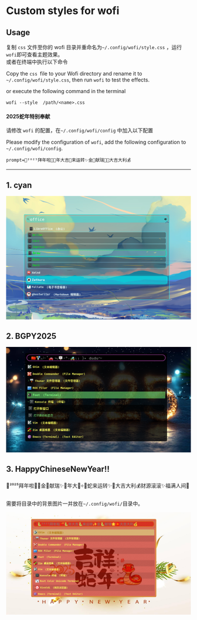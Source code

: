 # Custom styles for wofi 

## Usage

复制 ``css`` 文件至你的 wofi 目录并重命名为``~/.config/wofi/style.css`` ，运行``wofi``即可查看主题效果。  
或者在终端中执行以下命令

Copy the ``css ``file to your Wofi directory and rename it to ``~/.config/wofi/style.css``, then run ``wofi`` to test the effects.  

or execute the following command in the terminal

```shell
wofi --style  /path/<name>.css
```

#### 2025蛇年特别奉献  

请修改 ``wofi`` 的配置，在``~/.config/wofi/config`` 中加入以下配置

Please modify the configuration of ``wofi``, add the following configuration to ``~/.config/wofi/config``.

```
prompt=🐍²⁰²⁵拜年啦🧨🐍年大吉🐍来运转✨金🐍献瑞🌟🧧大吉大利💰
```

--------------------

## 1. cyan  

![wofi with cyan style](./cyan/cyan.png)

## 2. BGPY2025

![](./BGPY2025/BGPY2025.png)

## 3. HappyChineseNewYear!!

🐍²⁰²⁵拜年啦🧨🌟金🐍献瑞✨🐍年大吉͎༓🧣蛇来运转✨🧧大吉大利💰财源滚滚✨福满人间🌟

需要将目录中的背景图片一并放在`~/.config/wofi/`目录中。

![](./HappyChineseNewYear/screenshot.png)

